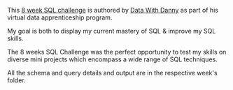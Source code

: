 
This [8 week SQL challenge]("https://8weeksqlchallenge.com/") is authored by [Data With Danny]("https://www.datawithdanny.com/") as part of his virtual data apprenticeship program. 

My goal is both to display my current mastery of SQL & improve my SQL skills.

The 8 weeks SQL Challenge was the perfect opportunity to test my skills on diverse mini projects which encompass a wide range of SQL techniques.

All the schema and query details and output are in the respective week's folder.

